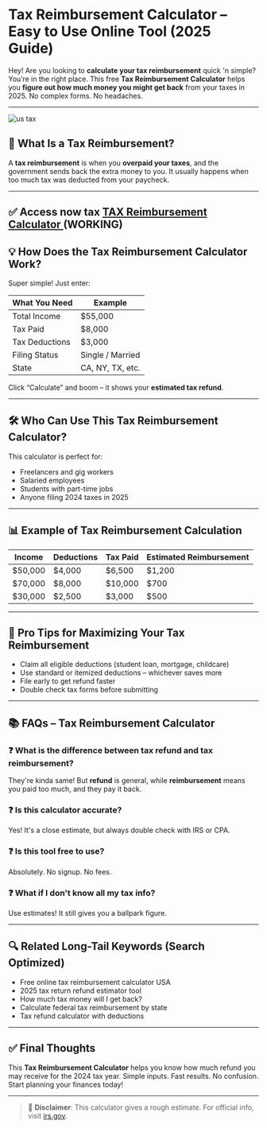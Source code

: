 
# Tax Reimbursement Calculator – Easy to Use Online Tool (2025 Guide)

Hey! Are you looking to **calculate your tax reimbursement** quick 'n simple? You’re in the right place. This free **Tax Reimbursement Calculator** helps you **figure out how much money you might get back** from your taxes in 2025. No complex forms. No headaches.

---
![us tax](https://github.com/user-attachments/assets/3b5e6b63-5d2a-4ab9-86cb-f11eb67763be)


## 🧾 What Is a Tax Reimbursement?

A **tax reimbursement** is when you **overpaid your taxes**, and the government sends back the extra money to you. It usually happens when too much tax was deducted from your paycheck.

---

## ✅ Access now tax [TAX Reimbursement Calculator ](https://tax-reimbursement-calculator.dynews.net/) (**WORKING**)

## 💡 How Does the Tax Reimbursement Calculator Work?

Super simple! Just enter:

| What You Need | Example |
|---------------|---------|
| Total Income | $55,000 |
| Tax Paid | $8,000 |
| Tax Deductions | $3,000 |
| Filing Status | Single / Married |
| State | CA, NY, TX, etc. |

Click “Calculate” and boom – it shows your **estimated tax refund**.

---

## 🛠️ Who Can Use This Tax Reimbursement Calculator?

This calculator is perfect for:

- Freelancers and gig workers
- Salaried employees
- Students with part-time jobs
- Anyone filing 2024 taxes in 2025

---

## 📊 Example of Tax Reimbursement Calculation

| Income | Deductions | Tax Paid | Estimated Reimbursement |
|--------|------------|----------|--------------------------|
| $50,000 | $4,000 | $6,500 | $1,200 |
| $70,000 | $8,000 | $10,000 | $700 |
| $30,000 | $2,500 | $3,000 | $500 |

---

## 🧠 Pro Tips for Maximizing Your Tax Reimbursement

- Claim all eligible deductions (student loan, mortgage, childcare)
- Use standard or itemized deductions – whichever saves more
- File early to get refund faster
- Double check tax forms before submitting

---

## 📚 FAQs – Tax Reimbursement Calculator

### ❓ What is the difference between tax refund and tax reimbursement?
They're kinda same! But **refund** is general, while **reimbursement** means you paid too much, and they pay it back.

### ❓ Is this calculator accurate?
Yes! It's a close estimate, but always double check with IRS or CPA.

### ❓ Is this tool free to use?
Absolutely. No signup. No fees.

### ❓ What if I don't know all my tax info?
Use estimates! It still gives you a ballpark figure.

---

## 🔍 Related Long-Tail Keywords (Search Optimized)

- Free online tax reimbursement calculator USA
- 2025 tax return refund estimator tool
- How much tax money will I get back?
- Calculate federal tax reimbursement by state
- Tax refund calculator with deductions

---

## ✅ Final Thoughts

This **Tax Reimbursement Calculator** helps you know how much refund you may receive for the 2024 tax year. Simple inputs. Fast results. No confusion. Start planning your finances today!

---

> 📝 **Disclaimer**: This calculator gives a rough estimate. For official info, visit [irs.gov](https://www.irs.gov/).

